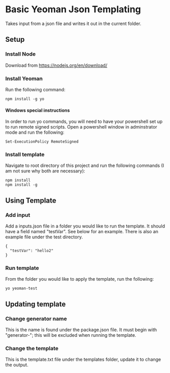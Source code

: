 # Basic Yeoman Json Templating
Takes input from a json file and writes it out in the current folder.

## Setup

### Install Node
Download from https://nodejs.org/en/download/

### Install Yeoman
Run the following command:
```
npm install -g yo
```

#### Windows special instructions
In order to run yo commands, you will need to have your powershell set up to run remote signed scripts.
Open a powershell window in adminstrator mode and run the following:
```
Set-ExecutionPolicy RemoteSigned
```

### Install template
Navigate to root directory of this project and run the following commands (I am not sure why both are necessary):
```
npm install
npm install -g
```

## Using Template

### Add input
Add a inputs.json file in a folder you would like to run the template.
It should have a field named "testVar". See below for an example. 
There is also an example file under the test directory. 

```
{
  "testVar": "hello2"
}
```

### Run template
From the folder you would like to apply the template, run the following:
```
yo yeoman-test
```

## Updating template

### Change generator name
This is the name is found under the package.json file. 
It must begin with "generator-"; this will be excluded when running the template.

### Change the template
This is the template.txt file under the templates folder, update it to change the output.